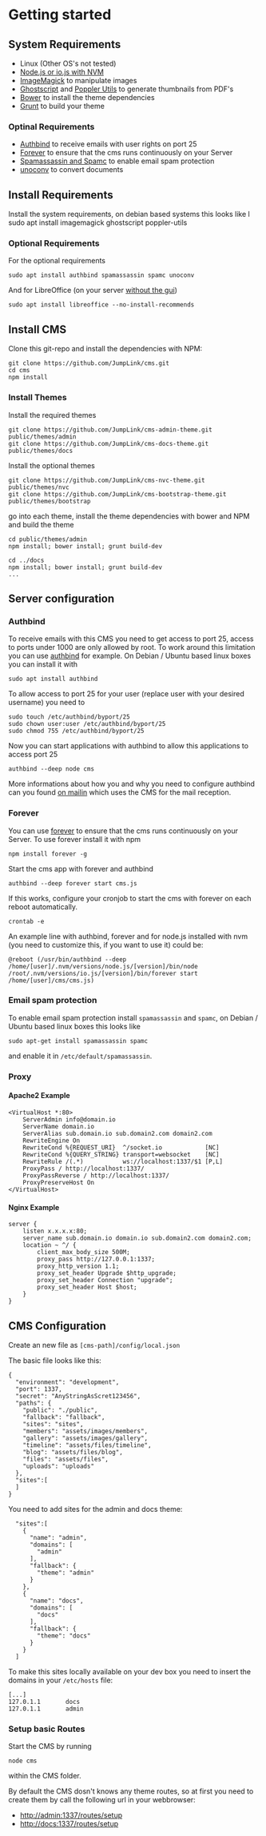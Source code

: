 # Getting started

## System Requirements
* Linux (Other OS's not tested)
* [Node.js or io.js with NVM](https://github.com/creationix/nvm)
* [ImageMagick](http://www.imagemagick.org/) to manipulate images
* [Ghostscript](http://www.ghostscript.com/) and [Poppler Utils](http://poppler.freedesktop.org/) to generate thumbnails from PDF's
* [Bower](http://bower.io/) to install the theme dependencies
* [Grunt](http://gruntjs.com/) to build your theme

### Optinal Requirements
* [Authbind](https://en.wikipedia.org/wiki/Authbind) to receive emails with user rights on port 25
* [Forever](https://github.com/foreverjs/forever) to ensure that the cms runs continuously on your Server
* [Spamassassin and Spamc](https://en.wikipedia.org/wiki/SpamAssassin) to enable email spam protection
* [unoconv](https://github.com/dagwieers/unoconv) to convert documents

## Install Requirements

Install the system requirements, on debian based systems this looks like
l
    sudo apt install imagemagick ghostscript poppler-utils

### Optional Requirements

For the optional requirements

    sudo apt install authbind spamassassin spamc unoconv

And for LibreOffice (on your server [without the gui](http://askubuntu.com/questions/519082/how-to-install-libre-office-without-gui))

    sudo apt install libreoffice --no-install-recommends

## Install CMS

Clone this git-repo and install the dependencies with NPM:

    git clone https://github.com/JumpLink/cms.git
    cd cms
    npm install

### Install Themes

Install the required themes

    git clone https://github.com/JumpLink/cms-admin-theme.git public/themes/admin
    git clone https://github.com/JumpLink/cms-docs-theme.git public/themes/docs

Install the optional themes

    git clone https://github.com/JumpLink/cms-nvc-theme.git public/themes/nvc
    git clone https://github.com/JumpLink/cms-bootstrap-theme.git public/themes/bootstrap

go into each theme, install the theme dependencies with bower and NPM and build the theme

    cd public/themes/admin
    npm install; bower install; grunt build-dev
    
    cd ../docs
    npm install; bower install; grunt build-dev
    ...

## Server configuration

### Authbind

To receive emails with this CMS you need to get access to port 25, access to ports under 1000 are only allowed by root. To work around this limitation you can use [authbind](https://www.debian-administration.org/article/386/Running_network_services_as_a_non-root_user.) for example. On Debian / Ubuntu based linux boxes you can install it with

    sudo apt install authbind
    
To allow access to port 25 for your user (replace user with your desired username) you need to
    
    sudo touch /etc/authbind/byport/25
    sudo chown user:user /etc/authbind/byport/25
    sudo chmod 755 /etc/authbind/byport/25
    
Now you can start applications with authbind to allow this applications to access port 25

    authbind --deep node cms
    
More informations about how you and why you need to configure authbind can you found [on mailin](https://github.com/Flolagale/mailin) which uses the CMS for the mail reception.

### Forever
You can use [forever](https://github.com/foreverjs/forever) to ensure that the cms runs continuously on your Server. To use forever install it with npm

    npm install forever -g
    
Start the cms app with forever and authbind

    authbind --deep forever start cms.js

If this works, configure your cronjob to start the cms with forever on each reboot automatically.

    crontab -e
    
An example line with authbind, forever and for node.js installed with nvm (you need to customize this, if you want to use it) could be:

    @reboot (/usr/bin/authbind --deep /home/[user]/.nvm/versions/node.js/[version]/bin/node /root/.nvm/versions/io.js/[version]/bin/forever start /home/[user]/cms/cms.js)

### Email spam protection

To enable email spam protection install `spamassassin` and `spamc`, on Debian / Ubuntu based linux boxes this looks like

    sudo apt-get install spamassassin spamc

and enable it in `/etc/default/spamassassin`.

### Proxy

#### Apache2 Example

    <VirtualHost *:80>
        ServerAdmin info@domain.io
        ServerName domain.io
        ServerAlias sub.domain.io sub.domain2.com domain2.com
        RewriteEngine On
        RewriteCond %{REQUEST_URI}  ^/socket.io            [NC]
        RewriteCond %{QUERY_STRING} transport=websocket    [NC]
        RewriteRule /(.*)           ws://localhost:1337/$1 [P,L]
        ProxyPass / http://localhost:1337/
        ProxyPassReverse / http://localhost:1337/
        ProxyPreserveHost On
    </VirtualHost>

#### Nginx Example

    server {
        listen x.x.x.x:80;
        server_name sub.domain.io domain.io sub.domain2.com domain2.com;
        location ~ ^/ {
            client_max_body_size 500M;
            proxy_pass http://127.0.0.1:1337;
            proxy_http_version 1.1;
            proxy_set_header Upgrade $http_upgrade;
            proxy_set_header Connection "upgrade";
            proxy_set_header Host $host;
        }
    }



## CMS Configuration

Create an new file as `[cms-path]/config/local.json`

The basic file looks like this:

```
{
  "environment": "development",
  "port": 1337,
  "secret": "AnyStringAsScret123456",
  "paths": {
    "public": "./public",
    "fallback": "fallback",
    "sites": "sites",
    "members": "assets/images/members",
    "gallery": "assets/images/gallery",
    "timeline": "assets/files/timeline",
    "blog": "assets/files/blog",
    "files": "assets/files",
    "uploads": "uploads"
  },
  "sites":[
  ]
}
```

You need to add sites for the admin and docs theme:

```
  "sites":[
    {
      "name": "admin",
      "domains": [
        "admin"
      ],
      "fallback": {
        "theme": "admin"
      }
    },
    {
      "name": "docs",
      "domains": [
        "docs"
      ],
      "fallback": {
        "theme": "docs"
      }
    }
  ]
```

To make this sites locally available on your dev box you need to insert the domains in your `/etc/hosts` file:

    [...]
    127.0.1.1       docs
    127.0.1.1       admin

### Setup basic Routes

Start the CMS by running

    node cms
    
within the CMS folder.

By default the CMS dosn't knows any theme routes, so at first you need to create them by call the following url in your webbrowser:

 * [http://admin:1337/routes/setup](admin:1337/routes/setup)
 * [http://docs:1337/routes/setup](docs:1337/routes/setup)





